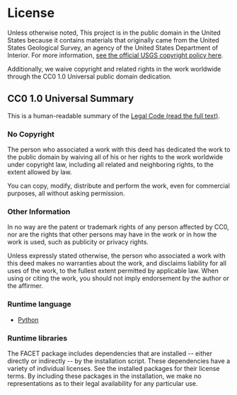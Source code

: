 License
=======

Unless otherwise noted, This project is in the public domain in the United
States because it contains materials that originally came from the United
States Geological Survey, an agency of the United States Department of
Interior. For more information, [see the official USGS copyright policy here](https://www.usgs.gov/information-policies-and-instructions/copyrights-and-credits).

Additionally, we waive copyright and related rights in the work
worldwide through the CC0 1.0 Universal public domain dedication.


CC0 1.0 Universal Summary
-------------------------

This is a human-readable summary of the
[Legal Code (read the full text)][1].


### No Copyright

The person who associated a work with this deed has dedicated the work to
the public domain by waiving all of his or her rights to the work worldwide
under copyright law, including all related and neighboring rights, to the
extent allowed by law.

You can copy, modify, distribute and perform the work, even for commercial
purposes, all without asking permission.


### Other Information

In no way are the patent or trademark rights of any person affected by CC0,
nor are the rights that other persons may have in the work or in how the
work is used, such as publicity or privacy rights.

Unless expressly stated otherwise, the person who associated a work with
this deed makes no warranties about the work, and disclaims liability for
all uses of the work, to the fullest extent permitted by applicable law.
When using or citing the work, you should not imply endorsement by the
author or the affirmer.

### Runtime language

- [Python](https://docs.python.org/3/license.html#psf-license-agreement-for-python-release)

### Runtime libraries


The FACET package includes dependencies that are installed -- either directly or indirectly -- by the installation script. These dependencies have a variety of individual licenses. See the installed packages for their license terms. By including these packages in the installation, we make no representations as to their legal availability for any particular use.

[1]: https://creativecommons.org/publicdomain/zero/1.0/legalcode
